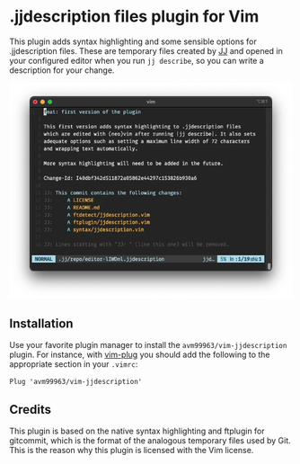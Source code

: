 # .jjdescription files plugin for Vim
This plugin adds syntax highlighting and some sensible options for
.jjdescription files. These are temporary files created by [JJ][1] and opened
in your configured editor when you run `jj describe`, so you can write a
description for your change.

![Screenshot showing the syntax highlighting](./images/screenshot.webp)

## Installation
Use your favorite plugin manager to install the `avm99963/vim-jjdescription`
plugin. For instance, with [vim-plug][2] you should add the following to the
appropriate section in your `.vimrc`:

``` vimscript
Plug 'avm99963/vim-jjdescription'
```

## Credits
This plugin is based on the native syntax highlighting and ftplugin for
gitcommit, which is the format of the analogous temporary files used by Git.
This is the reason why this plugin is licensed with the Vim license.

[1]: https://github.com/martinvonz/jj
[2]: https://github.com/junegunn/vim-plug

